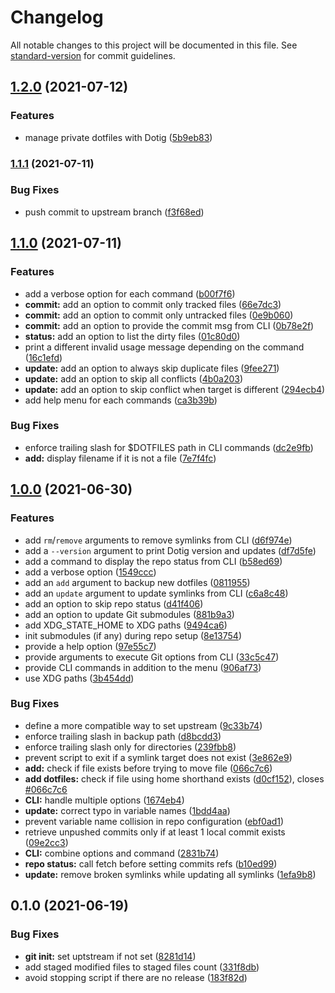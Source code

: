 # Changelog

All notable changes to this project will be documented in this file. See [standard-version](https://github.com/conventional-changelog/standard-version) for commit guidelines.

## [1.2.0](https://github.com/ArmandPhilippot/dotig/compare/v1.1.1...v1.2.0) (2021-07-12)


### Features

* manage private dotfiles with Dotig ([5b9eb83](https://github.com/ArmandPhilippot/dotig/commit/5b9eb83e54e11216f0d20abf16d75c1395942487))

### [1.1.1](https://github.com/ArmandPhilippot/dotig/compare/v1.1.0...v1.1.1) (2021-07-11)


### Bug Fixes

* push commit to upstream branch ([f3f68ed](https://github.com/ArmandPhilippot/dotig/commit/f3f68edacaba028a0cdd10a6239dbaca9d4d3b46))

## [1.1.0](https://github.com/ArmandPhilippot/dotig/compare/v1.0.0...v1.1.0) (2021-07-11)


### Features

* add a verbose option for each command ([b00f7f6](https://github.com/ArmandPhilippot/dotig/commit/b00f7f62daaf868108e7a98e0ca0fb9cb107cf47))
* **commit:** add an option to commit only tracked files ([66e7dc3](https://github.com/ArmandPhilippot/dotig/commit/66e7dc3cec545330554b30065428604bcec40812))
* **commit:** add an option to commit only untracked files ([0e9b060](https://github.com/ArmandPhilippot/dotig/commit/0e9b0603e35288931b58de90a8bf6ed297646d70))
* **commit:** add an option to provide the commit msg from CLI ([0b78e2f](https://github.com/ArmandPhilippot/dotig/commit/0b78e2fcaac8dcb7ad4c654084fbe808592e6abb))
* **status:** add an option to list the dirty files ([01c80d0](https://github.com/ArmandPhilippot/dotig/commit/01c80d08a7dcf950dfbe6f08ebff13557775ba26))
* print a different invalid usage message depending on the command ([16c1efd](https://github.com/ArmandPhilippot/dotig/commit/16c1efda8cc24826911e055f44f5533254bc5682))
* **update:** add an option to always skip duplicate files ([9fee271](https://github.com/ArmandPhilippot/dotig/commit/9fee27123e935acf2f50d916d97a4596fac1e886))
* **update:** add an option to skip all conflicts ([4b0a203](https://github.com/ArmandPhilippot/dotig/commit/4b0a203b909a72f2c73b34f05514aca90febea6b))
* **update:** add an option to skip conflict when target is different ([294ecb4](https://github.com/ArmandPhilippot/dotig/commit/294ecb48996fc24ce837bb381cfb17084da18b20))
* add help menu for each commands ([ca3b39b](https://github.com/ArmandPhilippot/dotig/commit/ca3b39ba0367fabea24346c25b62867ccad9fc82))


### Bug Fixes

* enforce trailing slash for $DOTFILES path in CLI commands ([dc2e9fb](https://github.com/ArmandPhilippot/dotig/commit/dc2e9fb90aa8abb0f440369d809467f4694acab2))
* **add:** display filename if it is not a file ([7e7f4fc](https://github.com/ArmandPhilippot/dotig/commit/7e7f4fcd59361d2945ddbe6b6160dbd0a49ad7da))

## [1.0.0](https://github.com/ArmandPhilippot/dotig/compare/v0.1.0...v1.0.0) (2021-06-30)


### Features

* add `rm`/`remove` arguments to remove symlinks from CLI ([d6f974e](https://github.com/ArmandPhilippot/dotig/commit/d6f974ee1b9774ea6faf597152356872a1014194))
* add a `--version` argument to print Dotig version and updates ([df7d5fe](https://github.com/ArmandPhilippot/dotig/commit/df7d5fed083eb825e5cf7c1add779dcfa03b0a4d))
* add a command to display the repo status from CLI ([b58ed69](https://github.com/ArmandPhilippot/dotig/commit/b58ed691c48c5dec0e7e1bc0e9f03a10f17f9d45))
* add a verbose option ([1549ccc](https://github.com/ArmandPhilippot/dotig/commit/1549ccce9988a130ca759cdf1ae834c9a98caecf))
* add an `add` argument to backup new dotfiles ([0811955](https://github.com/ArmandPhilippot/dotig/commit/08119559d817400005f12d3dd14a53a192e283a7))
* add an `update` argument to update symlinks from CLI ([c6a8c48](https://github.com/ArmandPhilippot/dotig/commit/c6a8c4889aa901a1eb61db2fe3d81bf5b9ea8252))
* add an option to skip repo status ([d41f406](https://github.com/ArmandPhilippot/dotig/commit/d41f406aeb31624b2bceca0486be6fc6484c2a0d))
* add an option to update Git submodules ([881b9a3](https://github.com/ArmandPhilippot/dotig/commit/881b9a36faded9ceb4ceeceb1c2fa41cdfe84bf8))
* add XDG_STATE_HOME to XDG paths ([9494ca6](https://github.com/ArmandPhilippot/dotig/commit/9494ca63dd477fe7527cec7b1525e663d4e9e044))
* init submodules (if any) during repo setup ([8e13754](https://github.com/ArmandPhilippot/dotig/commit/8e13754789bbc43cc99031f38c87d224ee3190f9))
* provide a help option ([97e55c7](https://github.com/ArmandPhilippot/dotig/commit/97e55c728ef89b45d6bc0a4cf8c90f77b388bc7d))
* provide arguments to execute Git options from CLI ([33c5c47](https://github.com/ArmandPhilippot/dotig/commit/33c5c47300e6042d790b7473ade9a7553f5e5312))
* provide CLI commands in addition to the menu ([906af73](https://github.com/ArmandPhilippot/dotig/commit/906af7364ac37e53523a03f3d98ab50ea54ccff0))
* use XDG paths ([3b454dd](https://github.com/ArmandPhilippot/dotig/commit/3b454ddc8b08d8ccc1a60415ce033f097d0545e2))


### Bug Fixes

* define a more compatible way to set upstream ([9c33b74](https://github.com/ArmandPhilippot/dotig/commit/9c33b74d2d92534b5f06a2dc26da305006ab8be0))
* enforce trailing slash in backup path ([d8bcdd3](https://github.com/ArmandPhilippot/dotig/commit/d8bcdd3bb4425d4237b015975719422378eb6e21))
* enforce trailing slash only for directories ([239fbb8](https://github.com/ArmandPhilippot/dotig/commit/239fbb8766614f761d21c13649ebb62b07c7eefd))
* prevent script to exit if a symlink target does not exist ([3e862e9](https://github.com/ArmandPhilippot/dotig/commit/3e862e9b08afb18a24f234aaabaea815d2090c28))
* **add:** check if file exists before trying to move file ([066c7c6](https://github.com/ArmandPhilippot/dotig/commit/066c7c6324e1ca751e6740e829ea414fa2a4fb88))
* **add dotfiles:** check if file using home shorthand exists ([d0cf152](https://github.com/ArmandPhilippot/dotig/commit/d0cf1521f80968ae3bcc7e338cb5815df211ba25)), closes [#066c7c6](https://github.com/ArmandPhilippot/dotig/issues/066c7c6)
* **CLI:** handle multiple options ([1674eb4](https://github.com/ArmandPhilippot/dotig/commit/1674eb499abc6b0bc374e0600e5135208de480ab))
* **update:** correct typo in variable names ([1bdd4aa](https://github.com/ArmandPhilippot/dotig/commit/1bdd4aaee09b471d9718e4f8f936135c9e89b05b))
* prevent variable name collision in repo configuration ([ebf0ad1](https://github.com/ArmandPhilippot/dotig/commit/ebf0ad1dc1258ab2525d8cb7cdf95867eb8e561b))
* retrieve unpushed commits only if at least 1 local commit exists ([09e2cc3](https://github.com/ArmandPhilippot/dotig/commit/09e2cc3ab619b52660abf4960d999b65009ea8e0))
* **CLI:** combine options and command ([2831b74](https://github.com/ArmandPhilippot/dotig/commit/2831b744fec4051b2595be2c8ea4b2f204e54ba8))
* **repo status:** call fetch before setting commits refs ([b10ed99](https://github.com/ArmandPhilippot/dotig/commit/b10ed995940cac174dedc09901141504778cae69))
* **update:** remove broken symlinks while updating all symlinks ([1efa9b8](https://github.com/ArmandPhilippot/dotig/commit/1efa9b8302470156a213eb7671c3eff98253894b))

## 0.1.0 (2021-06-19)


### Bug Fixes

* **git init:** set uptstream if not set ([8281d14](https://github.com/ArmandPhilippot/dotig/commit/8281d14ad5951c407e04ce87cdac6ba9b5ece0e3))
* add staged modified files to staged files count ([331f8db](https://github.com/ArmandPhilippot/dotig/commit/331f8db3c43625fee7d6e52230491276f8d3f0e6))
* avoid stopping script if there are no release ([183f82d](https://github.com/ArmandPhilippot/dotig/commit/183f82dcb20126bc4d871647dd79e5f515ded7b3))
